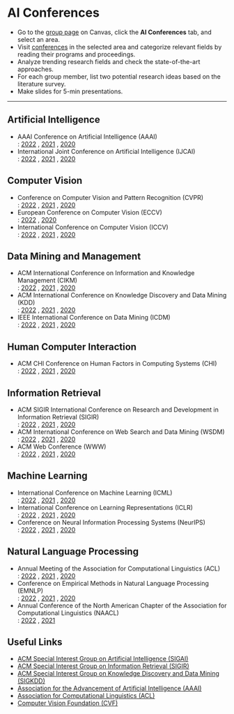 # AI Conferences

* Go to the [group page](https://canvas.emory.edu/courses/105451/groups) on Canvas, click the **AI Conferences** tab, and select an area.
* Visit [conferences](ai_conferences.md) in the selected area and categorize relevant fields by reading their programs and proceedings.
* Analyze trending research fields and check the state-of-the-art approaches.
* For each group member, list two potential research ideas based on the literature survey.
* Make slides for 5-min presentations.

---

## Artificial Intelligence

* AAAI Conference on Artificial Intelligence (AAAI)<br>
  : [2022](https://aaai.org/Conferences/AAAI-22/)
  , [2021](https://aaai.org/Conferences/AAAI-21/)
  , [2020](https://aaai.org/Conferences/AAAI-20/)
* International Joint Conference on Artificial Intelligence (IJCAI)<br>
  : [2022](https://ijcai-22.org)
  , [2021](https://ijcai-21.org)
  , [2020](https://ijcai-20.org)


## Computer Vision

* Conference on Computer Vision and Pattern Recognition (CVPR)<br>
  : [2022](https://cvpr2022.thecvf.com)
  , [2021](https://cvpr2021.thecvf.com)
  , [2020](https://cvpr2020.thecvf.com)
* European Conference on Computer Vision (ECCV)<br>
  : [2022](https://eccv2022.ecva.net)
  , [2020](https://eccv2020.eu)
* International Conference on Computer Vision (ICCV)<br>
  : [2022](https://waset.org/computer-vision-conference-in-september-2022-in-vancouver)
  , [2021](https://iccv2021.thecvf.com)
  , [2020](https://waset.org/computational-vision-conference-in-june-2020-in-venice)


## Data Mining and Management

* ACM International Conference on Information and Knowledge Management (CIKM)<br>
  : [2022](https://www.cikm2022.org)
  , [2021](https://www.cikm2021.org)
  , [2020](https://www.cikm2020.org)
* ACM International Conference on Knowledge Discovery and Data Mining (KDD)<br>
  : [2022](https://www.kdd.org/kdd2022/)
  , [2021](https://www.kdd.org/kdd2021/)
  , [2020](https://www.kdd.org/kdd2020/)
* IEEE International Conference on Data Mining (ICDM)<br>
  : [2022](https://icdm22.cse.usf.edu)
  , [2021](https://icdm2021.auckland.ac.nz)
  , [2020](https://icdm.zhonghuapu.com)

## Human Computer Interaction

* ACM CHI Conference on Human Factors in Computing Systems (CHI)<br>
  : [2022](https://chi2022.acm.org)
  , [2021](https://chi2021.acm.org)
  , [2020](https://chi2020.acm.org)


## Information Retrieval

* ACM SIGIR International Conference on Research and Development in Information Retrieval (SIGIR)<br>
  : [2022](https://sigir.org/sigir2022/)
  , [2021](https://sigir.org/sigir2021/)
  , [2020](https://sigir.org/sigir2020/)
* ACM International Conference on Web Search and Data Mining (WSDM)<br>
  : [2022](https://www.wsdm-conference.org/2022/)
  , [2021](https://www.wsdm-conference.org/2021/)
  , [2020](https://www.wsdm-conference.org/2020/)
* ACM Web Conference (WWW)<br>
  : [2022](https://www2022.thewebconf.org)
  , [2021](https://www2021.thewebconf.org)
  , [2020](https://www2020.thewebconf.org)

## Machine Learning 

* International Conference on Machine Learning (ICML)<br>
  : [2022](https://icml.cc/Conferences/2022/)
  , [2021](https://icml.cc/Conferences/2021/)
  , [2020](https://icml.cc/Conferences/2020/)
* International Conference on Learning Representations (ICLR)<br>
  : [2022](https://iclr.cc/Conferences/2022/)
  , [2021](https://iclr.cc/Conferences/2021/)
  , [2020](https://iclr.cc/Conferences/2020/)
* Conference on Neural Information Processing Systems (NeurIPS)<br>
  : [2022](https://nips.cc/Conferences/2022/)
  , [2021](https://nips.cc/Conferences/2021/)
  , [2020](https://nips.cc/Conferences/2020/)


## Natural Language Processing

* Annual Meeting of the Association for Computational Linguistics (ACL)<br>
  : [2022](https://2022.aclweb.org)
  , [2021](https://2021.aclweb.org)
  , [2020](https://acl2020.org)
* Conference on Empirical Methods in Natural Language Processing (EMNLP)<br>
  : [2022](https://2022.emnlp.org)
  , [2021](https://2021.emnlp.org)
  , [2020](https://2020.emnlp.org)
* Annual Conference of the North American Chapter of the Association for Computational Linguistics (NAACL)<br>
  : [2022](https://2022.naacl.org)
  , [2021](https://2021.naacl.org)


## Useful Links

* [ACM Special Interest Group on Artificial Intelligence (SIGAI)](http://sigai.acm.org)
* [ACM Special Interest Group on Information Retrieval (SIGIR)](http://sigir.org)
* [ACM Special Interest Group on Knowledge Discovery and Data Mining (SIGKDD)](https://kdd.org)
* [Association for the Advancement of Artificial Intelligence (AAAI)](https://aaai.org)
* [Association for Computational Linguistics (ACL)](https://www.aclweb.org)
* [Computer Vision Foundation (CVF)](https://www.thecvf.com)


<!-- * IEEE International Conference on Data Engineering (ICDE)<br>
  : [2022](https://icde2022.ieeecomputer.my)
  , [2021](https://icde2021.gr)
  , [2020](https://icde.utdallas.edu) -->

<!-- * International Conference on Artificial Intelligence and Statistics (AISTATS)<br>
  : [2022](http://aistats.org/aistats2022/)
  , [2021](http://aistats.org/aistats2021/)
  , [2020](http://aistats.org/aistats2020/) -->